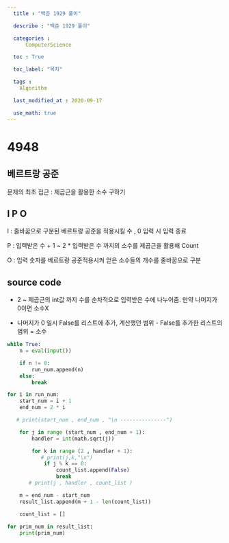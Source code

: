 ```yaml
---
  title : "백준 1929 풀이"

  describe : "백준 1929 풀이"

  categories : 
      ComputerScience

  toc : True

  toc_label: "목차"

  tags : 
    Algorithm

  last_modified_at : 2020-09-17

  use_math: true
---
```


# 4948
## 베르트랑 공준

문제의 최초 접근 : 제곱근을 활용한 소수 구하기

## I P O

I : 줄바꿈으로 구분된 베르트랑 공준을 적용시킬 수 , 0 입력 시 입력 종료

P : 입력받은 수 + 1 ~ 2 * 입력받은 수 까지의 소수를 제곱근을 활용해 Count

O :  입력 숫자를 베르트랑 공준적용시켜 얻은 소수들의 개수를 줄바꿈으로 구분

## source code

* 2 ~ 제곱근의 int값 까지 수를 순차적으로 입력받은 수에 나누어줌. 만약 나머지가 0이면 소수X 

* 나머지가 0 일시 False를 리스트에 추가, 계산했던 범위 - False를 추가한 리스트의 범위 = 소수

```python
while True:
    n = eval(input())

    if n != 0:
        run_num.append(n)
    else:
        break

for i in run_num:
    start_num = i + 1
    end_num = 2 * i

   # print(start_num , end_num , "\n ---------------")

    for j in range (start_num , end_num + 1):
        handler = int(math.sqrt(j))

        for k in range (2 , handler + 1):
           # print(j,k,"\n")
            if j % k == 0:
                count_list.append(False)
                break
       # print(j , handler , count_list )

    m = end_num - start_num
    result_list.append(m + 1 - len(count_list))

    count_list = []
    
for prim_num in result_list:
    print(prim_num)

```